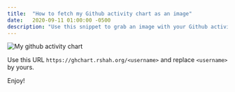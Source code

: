 ```yaml
---
title:  "How to fetch my Github activity chart as an image"
date:   2020-09-11 01:00:00 -0500
description: "Use this snippet to grab an image with your Github activity chart." 
---
```

![My github activity chart](https://ghchart.rshah.org/glpzzz)

Use this URL `https://ghchart.rshah.org/<username>` and replace `<username>` by yours.

Enjoy!

